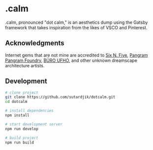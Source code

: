 # .calm

.calm, pronounced "dot calm," is an aesthetics dump using the Gatsby framework that takes inspiration from the likes of VSCO and Pinterest.

## Acknowledgments

Internet gems that are not mine are accredited to [Six N. Five](https://sixnfive.com/), [Pangram Pangram Foundry](https://pangrampangram.com/), [BÜRO UFHO](https://www.ufho.com/), and other unknown dreamscape architecture artists.

## Development

```bash
# clone project
git clone https://github.com/sutardjik/dotcalm.git
cd dotcalm

# install dependencies
npm install

# start development server
npm run develop

# build project
npm run build
```

